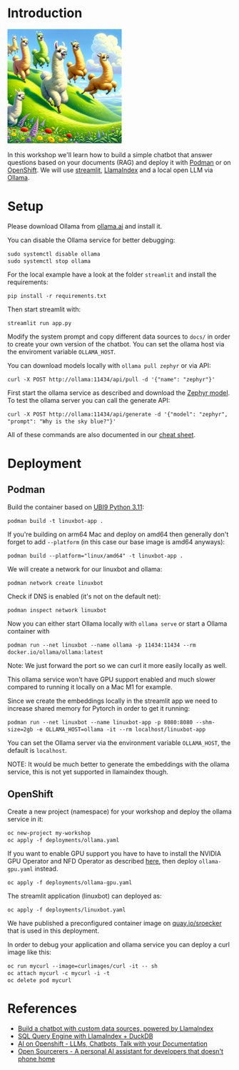 # Introduction

<img src="localllamas.png" width="256">

In this workshop we'll learn how to build a simple chatbot that answer questions based on your documents (RAG) and deploy it with [Podman](https://podman.io) or on [OpenShift](https://www.openshift.com).
We will use [streamlit](https://streamlit.io), [LlamaIndex](https://llamaindex.ai) and a local open LLM via [Ollama](https://ollama.ai).

# Setup

Please download Ollama from [ollama.ai](https://ollama.ai) and install it.

You can disable the Ollama service for better debugging:

```
sudo systemctl disable ollama
sudo systemctl stop ollama
```


For the local example have a look at the folder `streamlit` and install the requirements:

```
pip install -r requirements.txt
```

Then start streamlit with:
```
streamlit run app.py
```

Modify the system prompt and copy different data sources to `docs/` in order to create your own version of the chatbot.
You can set the ollama host via the enviroment variable `OLLAMA_HOST`.

You can download models locally with `ollama pull zephyr` or via API:

```
curl -X POST http://ollama:11434/api/pull -d '{"name": "zephyr"}'
```

First start the ollama service as described and download the [Zephyr model](https://ollama.ai/library/zephyr).
To test the ollama server you can call the generate API:

```
curl -X POST http://ollama:11434/api/generate -d '{"model": "zephyr", "prompt": "Why is the sky blue?"}'
```

All of these commands are also documented in our [cheat sheet](cheatsheet.txt).

# Deployment


## Podman

Build the container based on [UBI9 Python 3.11](https://catalog.redhat.com/software/containers/ubi9/python-311/63f764b03f0b02a2e2d63fff?architecture=amd64&image=654d1ee47c3bfba06c9c59ea):

```
podman build -t linuxbot-app .
```
If you're building on arm64 Mac and deploy on amd64 then generally don't forget to add `--platform` (in this case our base image is amd64 anyways):

```
podman build --platform="linux/amd64" -t linuxbot-app .
```

We will create a network for our linuxbot and ollama:

```
podman network create linuxbot
```

Check if DNS is enabled (it's not on the default net):

```
podman inspect network linuxbot
```

Now you can either start Ollama locally with `ollama serve` or start a Ollama container with

```
podman run --net linuxbot --name ollama -p 11434:11434 --rm docker.io/ollama/ollama:latest
```
 
Note: We just forward the port so we can curl it more easily locally as well.

This ollama service won't have GPU support enabled and much slower compared to running it locally on a Mac M1 for example.

Since we create the embeddings locally in the streamlit app we need to increase shared memory for Pytorch in order to get it running:

```
podman run --net linuxbot --name linuxbot-app -p 8080:8080 --shm-size=2gb -e OLLAMA_HOST=ollama -it --rm localhost/linuxbot-app
```

You can set the Ollama server via the environment variable `OLLAMA_HOST`, the default is `localhost`.

NOTE: It would be much better to generate the embeddings with the ollama service, this is not yet supported in llamaindex though.

## OpenShift

Create a new project (namespace) for your workshop and deploy the ollama service in it:

```
oc new-project my-workshop
oc apply -f deployments/ollama.yaml
```

If you want to enable GPU support you have to have to install the NVIDIA GPU Operator and NFD Operator as described [here](https://ai-on-openshift.io/odh-rhods/nvidia-gpus/), then deploy `ollama-gpu.yaml` instead.

```
oc apply -f deployments/ollama-gpu.yaml
```

The streamlit application (linuxbot) can deployed as:

```
oc apply -f deployments/linuxbot.yaml
```

We have published a preconfigured container image on [quay.io/sroecker](https://quay.io/sroecker/linuxbot-app) that is used in this deployment.

In order to debug your application and ollama service you can deploy a curl image like this:

```
oc run mycurl --image=curlimages/curl -it -- sh
oc attach mycurl -c mycurl -i -t
oc delete pod mycurl
```

# References

- [Build a chatbot with custom data sources, powered by LlamaIndex](https://blog.streamlit.io/build-a-chatbot-with-custom-data-sources-powered-by-llamaindex/)
- [SQL Query Engine with LlamaIndex + DuckDB](https://gpt-index.readthedocs.io/en/latest/examples/index_structs/struct_indices/duckdb_sql_query.html)
- [AI on Openshift - LLMs, Chatbots, Talk with your Documentation](https://ai-on-openshift.io/demos/llm-chat-doc/llm-chat-doc/)
- [Open Sourcerers - A personal AI assistant for developers that doesn't phone home](https://www.opensourcerers.org/2023/11/06/a-personal-ai-assistant-for-developers-that-doesnt-phone-home/)


